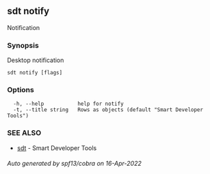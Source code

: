 ## sdt notify

Notification

### Synopsis

Desktop notification

```
sdt notify [flags]
```

### Options

```
  -h, --help           help for notify
  -t, --title string   Rows as objects (default "Smart Developer Tools")
```

### SEE ALSO

* [sdt](sdt.md)	 - Smart Developer Tools

###### Auto generated by spf13/cobra on 16-Apr-2022
